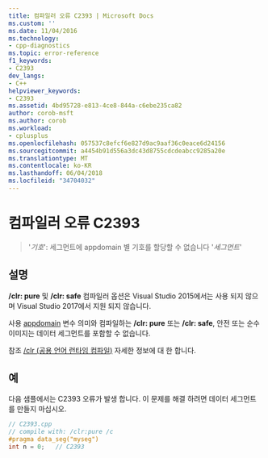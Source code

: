 ```yaml
---
title: 컴파일러 오류 C2393 | Microsoft Docs
ms.custom: ''
ms.date: 11/04/2016
ms.technology:
- cpp-diagnostics
ms.topic: error-reference
f1_keywords:
- C2393
dev_langs:
- C++
helpviewer_keywords:
- C2393
ms.assetid: 4bd95728-e813-4ce8-844a-c6ebe235ca82
author: corob-msft
ms.author: corob
ms.workload:
- cplusplus
ms.openlocfilehash: 057537c8efcf6e827d9ac9aaf36c0eace6d24156
ms.sourcegitcommit: a4454b91d556a3dc43d8755cdcdeabcc9285a20e
ms.translationtype: MT
ms.contentlocale: ko-KR
ms.lasthandoff: 06/04/2018
ms.locfileid: "34704032"
---
```

# <a name="compiler-error-c2393"></a>컴파일러 오류 C2393

> '*기호*': 세그먼트에 appdomain 별 기호를 할당할 수 없습니다 '*세그먼트*'

## <a name="remarks"></a>설명

**/clr: pure** 및 **/clr: safe** 컴파일러 옵션은 Visual Studio 2015에서는 사용 되지 않으며 Visual Studio 2017에서 지원 되지 않습니다.

사용 [appdomain](../../cpp/appdomain.md) 변수 의미와 컴파일하는 **/clr: pure** 또는 **/clr: safe**, 안전 또는 순수 이미지는 데이터 세그먼트를 포함할 수 없습니다.

참조 [/clr (공용 언어 런타임 컴파일)](../../build/reference/clr-common-language-runtime-compilation.md) 자세한 정보에 대 한 합니다.

## <a name="example"></a>예

다음 샘플에서는 C2393 오류가 발생 합니다. 이 문제를 해결 하려면 데이터 세그먼트를 만들지 마십시오.

```cpp
// C2393.cpp
// compile with: /clr:pure /c
#pragma data_seg("myseg")
int n = 0;   // C2393
```